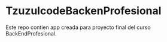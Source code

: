 # TzuzulcodeBackenProfesional
Este repo contien app creada para proyecto final del curso BackEndProfesional.
